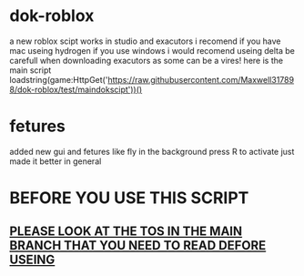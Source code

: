 # dok-roblox
a new roblox scipt works in studio and exacutors 
i recomend if you have mac useing hydrogen if you use windows i would recomend useing delta 
be carefull when downloading exacutors as some can be a vires!
here is the main script loadstring(game:HttpGet('https://raw.githubusercontent.com/Maxwell317898/dok-roblox/test/maindokscipt'))()
# fetures
added new gui and fetures like fly in the background press R to activate
just made it better in general
# BEFORE YOU USE THIS SCRIPT 
## [PLEASE LOOK AT THE TOS IN THE MAIN BRANCH THAT YOU NEED TO READ DEFORE USEING](https://github.com/Maxwell317898/dok-roblox/tree/main#my-tos-when-you-use-this)
